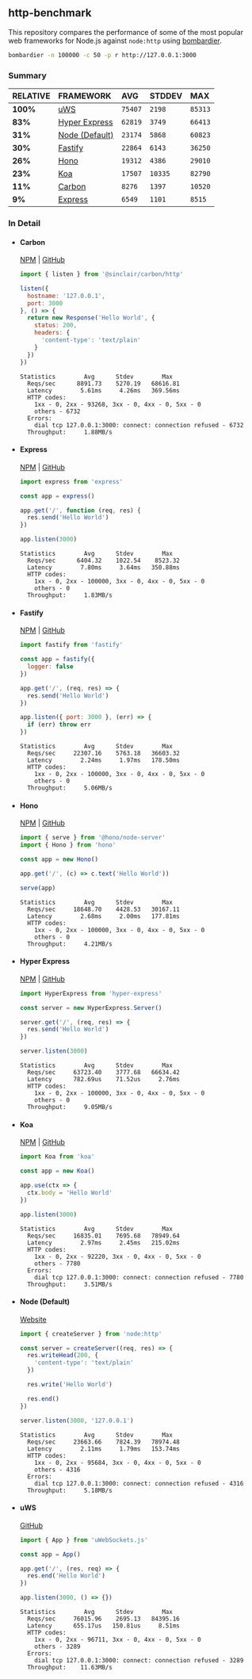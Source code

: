 ## http-benchmark

This repository compares the performance of some of the most popular web frameworks for Node.js against `node:http` using [bombardier](https://github.com/codesenberg/bombardier).

```bash
bombardier -n 100000 -c 50 -p r http://127.0.0.1:3000
```

### Summary

| RELATIVE | FRAMEWORK | AVG | STDDEV | MAX |
| :--- | :--- | :--- | :--- | :--- |
| **100%** | [uWS](#uws) | `75407` | `2198` | `85313` |
| **83%** | [Hyper Express](#hyper-express) | `62819` | `3749` | `66413` |
| **31%** | [Node (Default)](#node-default) | `23174` | `5868` | `60823` |
| **30%** | [Fastify](#fastify) | `22864` | `6143` | `36250` |
| **26%** | [Hono](#hono) | `19312` | `4386` | `29010` |
| **23%** | [Koa](#koa) | `17507` | `10335` | `82790` |
| **11%** | [Carbon](#carbon) | `8276` | `1397` | `10520` |
| **9%** | [Express](#express) | `6549` | `1101` | `8515` |


### In Detail

- #### Carbon
  [NPM](https://npmjs.com/@sinclair/carbon) | [GitHub](https://github.com/sinclairzx81/carbon)
  ```js
  import { listen } from '@sinclair/carbon/http'

  listen({
    hostname: '127.0.0.1',
    port: 3000
  }, () => {
    return new Response('Hello World', {
      status: 200,
      headers: {
        'content-type': 'text/plain'
      }
    })
  })
  ```

  ```
  Statistics        Avg      Stdev        Max
    Reqs/sec      8891.73    5270.19   68616.81
    Latency        5.61ms     4.26ms   369.56ms
    HTTP codes:
      1xx - 0, 2xx - 93268, 3xx - 0, 4xx - 0, 5xx - 0
      others - 6732
    Errors:
      dial tcp 127.0.0.1:3000: connect: connection refused - 6732
    Throughput:     1.88MB/s
  ```

- #### Express
  [NPM](https://npmjs.com/express) | [GitHub](https://github.com/expressjs/express)
  ```js
  import express from 'express'

  const app = express()

  app.get('/', function (req, res) {
    res.send('Hello World')
  })

  app.listen(3000)
  ```

  ```
  Statistics        Avg      Stdev        Max
    Reqs/sec      6404.32    1022.54    8523.32
    Latency        7.80ms     3.64ms   350.88ms
    HTTP codes:
      1xx - 0, 2xx - 100000, 3xx - 0, 4xx - 0, 5xx - 0
      others - 0
    Throughput:     1.83MB/s
  ```

- #### Fastify
  [NPM](https://npmjs.com/fastify) | [GitHub](https://github.com/fastify/fastify)
  ```js
  import fastify from 'fastify'

  const app = fastify({
    logger: false
  })

  app.get('/', (req, res) => {
    res.send('Hello World')
  })

  app.listen({ port: 3000 }, (err) => {
    if (err) throw err
  })
  ```

  ```
  Statistics        Avg      Stdev        Max
    Reqs/sec     22307.16    5763.18   36603.32
    Latency        2.24ms     1.97ms   178.50ms
    HTTP codes:
      1xx - 0, 2xx - 100000, 3xx - 0, 4xx - 0, 5xx - 0
      others - 0
    Throughput:     5.06MB/s
  ```

- #### Hono
  [NPM](https://npmjs.com/hono) | [GitHub](https://github.com/honojs/hono)
  ```js
  import { serve } from '@hono/node-server'
  import { Hono } from 'hono'

  const app = new Hono()

  app.get('/', (c) => c.text('Hello World'))

  serve(app)
  ```

  ```
  Statistics        Avg      Stdev        Max
    Reqs/sec     18648.70    4428.53   30167.11
    Latency        2.68ms     2.00ms   177.81ms
    HTTP codes:
      1xx - 0, 2xx - 100000, 3xx - 0, 4xx - 0, 5xx - 0
      others - 0
    Throughput:     4.21MB/s
  ```

- #### Hyper Express
  [NPM](https://npmjs.com/hyper-express) | [GitHub](https://github.com/kartikk221/hyper-express)
  ```js
  import HyperExpress from 'hyper-express'

  const server = new HyperExpress.Server()

  server.get('/', (req, res) => {
    res.send('Hello World')
  })

  server.listen(3000)
  ```

  ```
  Statistics        Avg      Stdev        Max
    Reqs/sec     63723.40    3777.68   66634.42
    Latency      782.69us    71.52us     2.76ms
    HTTP codes:
      1xx - 0, 2xx - 100000, 3xx - 0, 4xx - 0, 5xx - 0
      others - 0
    Throughput:     9.05MB/s
  ```

- #### Koa
  [NPM](https://npmjs.com/koa) | [GitHub](https://github.com/koajs/koa)
  ```js
  import Koa from 'koa'

  const app = new Koa()

  app.use(ctx => {
    ctx.body = 'Hello World'
  })

  app.listen(3000)
  ```

  ```
  Statistics        Avg      Stdev        Max
    Reqs/sec     16835.01    7695.68   78949.64
    Latency        2.97ms     2.45ms   215.02ms
    HTTP codes:
      1xx - 0, 2xx - 92220, 3xx - 0, 4xx - 0, 5xx - 0
      others - 7780
    Errors:
      dial tcp 127.0.0.1:3000: connect: connection refused - 7780
    Throughput:     3.51MB/s
  ```

- #### Node (Default)
  [Website](https://nodejs.org/api/http.html)
  ```js
  import { createServer } from 'node:http'

  const server = createServer((req, res) => {
    res.writeHead(200, {
      'content-type': 'text/plain'
    })

    res.write('Hello World')

    res.end()
  })

  server.listen(3000, '127.0.0.1')
  ```

  ```
  Statistics        Avg      Stdev        Max
    Reqs/sec     23663.66    7824.39   78974.48
    Latency        2.11ms     1.79ms   153.74ms
    HTTP codes:
      1xx - 0, 2xx - 95684, 3xx - 0, 4xx - 0, 5xx - 0
      others - 4316
    Errors:
      dial tcp 127.0.0.1:3000: connect: connection refused - 4316
    Throughput:     5.18MB/s
  ```

- #### uWS
  [GitHub](https://github.com/uNetworking/uWebSockets.js)
  ```js
  import { App } from 'uWebSockets.js'

  const app = App()

  app.get('/', (res, req) => {
    res.end('Hello World')
  })

  app.listen(3000, () => {})
  ```

  ```
  Statistics        Avg      Stdev        Max
    Reqs/sec     76015.96    2695.13   84395.16
    Latency      655.17us   150.81us     8.51ms
    HTTP codes:
      1xx - 0, 2xx - 96711, 3xx - 0, 4xx - 0, 5xx - 0
      others - 3289
    Errors:
      dial tcp 127.0.0.1:3000: connect: connection refused - 3289
    Throughput:    11.63MB/s
  ```


